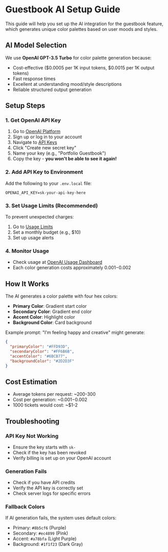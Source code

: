 # Guestbook AI Setup Guide

This guide will help you set up the AI integration for the guestbook feature, which generates unique color palettes based on user moods and styles.

## AI Model Selection

We use **OpenAI GPT-3.5 Turbo** for color palette generation because:
- Cost-effective ($0.0005 per 1K input tokens, $0.0015 per 1K output tokens)
- Fast response times
- Excellent at understanding mood/style descriptions
- Reliable structured output generation

## Setup Steps

### 1. Get OpenAI API Key

1. Go to [OpenAI Platform](https://platform.openai.com/)
2. Sign up or log in to your account
3. Navigate to [API Keys](https://platform.openai.com/api-keys)
4. Click "Create new secret key"
5. Name your key (e.g., "Portfolio Guestbook")
6. Copy the key - **you won't be able to see it again!**

### 2. Add API Key to Environment

Add the following to your `.env.local` file:

```env
OPENAI_API_KEY=sk-your-api-key-here
```

### 3. Set Usage Limits (Recommended)

To prevent unexpected charges:

1. Go to [Usage Limits](https://platform.openai.com/usage)
2. Set a monthly budget (e.g., $10)
3. Set up usage alerts

### 4. Monitor Usage

- Check usage at [OpenAI Usage Dashboard](https://platform.openai.com/usage)
- Each color generation costs approximately $0.001-$0.002

## How It Works

The AI generates a color palette with four hex colors:
- **Primary Color**: Gradient start color
- **Secondary Color**: Gradient end color
- **Accent Color**: Highlight color
- **Background Color**: Card background

Example prompt: "I'm feeling happy and creative" might generate:
```json
{
  "primaryColor": "#FFD93D",
  "secondaryColor": "#FF6B6B",
  "accentColor": "#6BCB77",
  "backgroundColor": "#2D2D3F"
}
```

## Cost Estimation

- Average tokens per request: ~200-300
- Cost per generation: ~$0.001-$0.002
- 1000 tickets would cost: ~$1-2

## Troubleshooting

### API Key Not Working
- Ensure the key starts with `sk-`
- Check if the key has been revoked
- Verify billing is set up on your OpenAI account

### Generation Fails
- Check if you have API credits
- Verify the API key is correctly set
- Check server logs for specific errors

### Fallback Colors
If AI generation fails, the system uses default colors:
- Primary: `#8b5cf6` (Purple)
- Secondary: `#ec4899` (Pink)
- Accent: `#a78bfa` (Light Purple)
- Background: `#1f1f23` (Dark Gray)